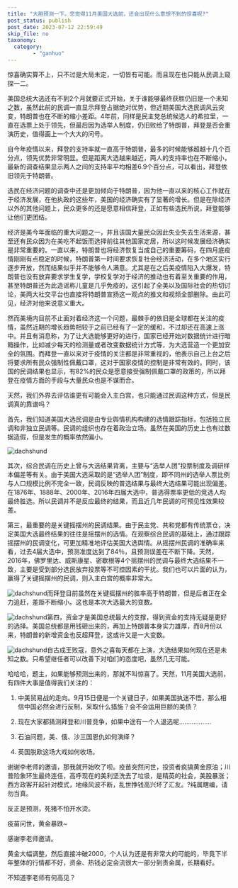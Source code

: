 ```yaml
---
title: "大胆预测一下。您觉得11月美国大选前，还会出现什么意想不到的惊喜呢?"
post_status: publish
post_date: 2023-07-12 22:59:49
skip_file: no
taxonomy:
  category:
        - "ganhuo"
---
```


惊喜确实算不上，只不过是大局未定，一切皆有可能。而且现在也只能从民调上窥探一二。

美国总统大选还有不到2个月就要正式开始，关于谁能够最终获胜仍旧是一个未知之数，虽然此前的民调一直显示拜登占据绝对优势，但近期美国大选民调风云突变，特朗普也在不断的缩小差距。4年前，同样是民主党总统候选人的希拉里，一直在选票上处于领先，但最后因为选举人制度，仍旧败给了特朗普，拜登是否会重演历史，值得画上一个大大的问号。

自今年疫情以来，拜登的支持率就一直高于特朗普，最多的时候能够超越十几个百分点，领先优势非常明显。但是距离大选越来越近，两人的支持率也在不断缩小，最新的调查结果显示两人之间的支持率平均相差6.9个百分点，可以看出，拜登依旧领先于特朗普。

选民在经济问题的调查中还是更加倾向于特朗普，因为他一直以来的核心工作就在于经济发展，在他执政的这些年，美国的经济确实有了显著的增长。但是在除经济以外的其他问题上，民众更多的还是愿意相信拜登，正如有些选民所说，拜登能够让他们更团结。

经济是美今年面临的重大问题之一，并且该国大量民众因此失业失去生活来源，甚至还有民众因为在美吃不起饭而选择前往其他国家定居，所以这时候发展经济确实是非常重要的。一直以来，特朗普也将经济恢复当成自己的重要筹码，在四月底疫情刚刚有点稳定的时候，特朗普第一时间要求恢复社会经济活动，在多个地区实行逐步开放，然而结果似乎并不能够令人满意。尤其是在之后美疫情陷入大爆发，特朗普也没有放弃要求学生复学，学校复学对于经济的推动也有着至关重要的作用，甚至特朗普还为此造谣称儿童是几乎免疫的，这引起了全美以及国际社会的热切讨论，美两大社交平台也直接将特朗普宣扬这一观点的推文和视频全部删除。由此可见，经济对他来说意义重大。

然而美境内目前不止面对着经济这一个问题，最棘手的依旧是全球都在关注的疫情，虽然近期的增长趋势相较于之前已经有了一定的缓和，不过却还在高速上涨中。并且有消息称，为了让大选能够更好的进行，国家已经开始对数据统计进行暗箱操作，比如减少每天的检测量或者改变数据统计方式等，为大选营造一个更加安全的氛围。而拜登一直以来对于疫情的关注都是非常重视的，他表示自己上台之后将要求所有民众强制性佩戴口罩，这对于国家疫情的控制是非常有效的。同时，该国的民调结果也显示，有82%的民众是愿意接受强制佩戴口罩的政策的，所以拜登在疫情方面的手段与大量民众也是不谋而合。

天然，我们外界去评估谁更有可能会入主白宫，也只能通过民调这种方式，但是民调真的靠谱吗？

首先，我们知道美国大选民调是由专业舆情机构构建的选情跟踪指标，包括独立民调和非独立民调等。民调的组织也存在着政治立场。虽然在美国的历史上也有过数据造假，但是发生的概率依然偏小。

![dachshund](https://cdn.fendou.la/funstoutiao/2020/12/100616329.png "民调.png")

其次，综合民调在历史上曾与大选结果背离，主要与“选举人团”投票制度及调研样本偏差等有关。由于美国大选采取的是“选举人团”制度，即不同州的选举人票比例与人口规模比例不完全一致，民调反映的普选结果与最终大选结果可能出现偏差。在1876年、1888年、2000年、2016年四届大选中，普选得票率更低的竞选人均最终胜选。所以民调并不是反应最终的结果，而且近几年民调的可预见性效果较差。

第三，最重要的是关键摇摆州的民调结果。由于民主党、共和党都有传统票仓，决定美国大选最终结果的往往是摇摆州的选情。在观察综合民调的基础上，通过跟踪摇摆州的民调变化，可更加精准地评估美国大选舆情。从摇摆州民调的准确率来看，过去4届大选中，预测准度达到了84％，且预测误差在不断下降。天然，2016年，佛罗里达、威斯康星、密歇根等4个摇摆州的民调与最终大选结果不一致，主要是受到部分选民放弃投票等不可控因素的干扰。我们也可以片面的认为，赢得了关键摇摆州的民调，则入主白宫的概率非常大。

![dachshund](https://cdn.fendou.la/funstoutiao/2020/12/100647250.png "民调预期.png")而拜登目前虽然在关键摇摆州的胜率高于特朗普，但是后者正在全力追赶，差距不断缩小。这也是本次大选最大的变数。

![dachshund](https://cdn.fendou.la/funstoutiao/2020/12/100717984.png "关键摇摆州.png")第四，资金才是美国总统最大的支撑，得到资金的支持无疑是更好的选择。美国总统都是用钱砸出来的，再加上特朗普本身实力雄厚，而8月份以来，特朗普的新增资金也反超拜登，这或许又是一大变数。

![dachshund](https://cdn.fendou.la/funstoutiao/2020/12/100742203.png "新增资金.png")自古成王败寇，意外之喜每天都在上演，大选结果如何现在还是未知之数。只希望继任者可以改善下对咱们的态度吧，虽然几无可能。

哈哈哈，题主，如果能够预测出来的，那就不叫惊喜了。天然，11月美国大选前，有四件大事是值得我们关注的：

1. 中美贸易战的走向。9月15日便是一个关键日子，如果美国执迷不悟，那么相信中国必然会进行反制，采取什么措施？会不会运用巨额的美债？
    
2. 现在大家都猜测拜登和川普竞争，如果中途有一个人退选呢………………
    
3. 石油问题，美、俄、沙三国恩仇如何演绎？
    
4. 英国脱欧这场大戏如何收场。

谢谢李老师的邀请，那我就开始吹了呗。疫苗突然问世，投资者疯搞黄金原油；川普险象环生最终连任，高呼现在的美利坚洗去了垃圾，是精英的社会，美股暴涨；西方政客开起针对模式，地缘风波不断，乱世挣钱高兴坏了汇友。?纯属瞎编，请勿当真。

反正是预测，死猪不怕开水烫。

疫苗问世，黄金暴跌~

感谢李老师邀请。

黄金大幅调整，然后直接冲破2000，个人认为还是有非常大的可能的，毕竟下半年整体的行情都不好，资金、热钱必定会流很大一部分到贵金属，长期看好。

不知道李老师有何高见？
